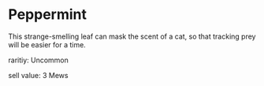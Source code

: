 # Peppermint

This strange-smelling leaf can mask the scent of a cat, so that tracking prey will be easier for a time.

raritiy: Uncommon

sell value: 3 Mews
